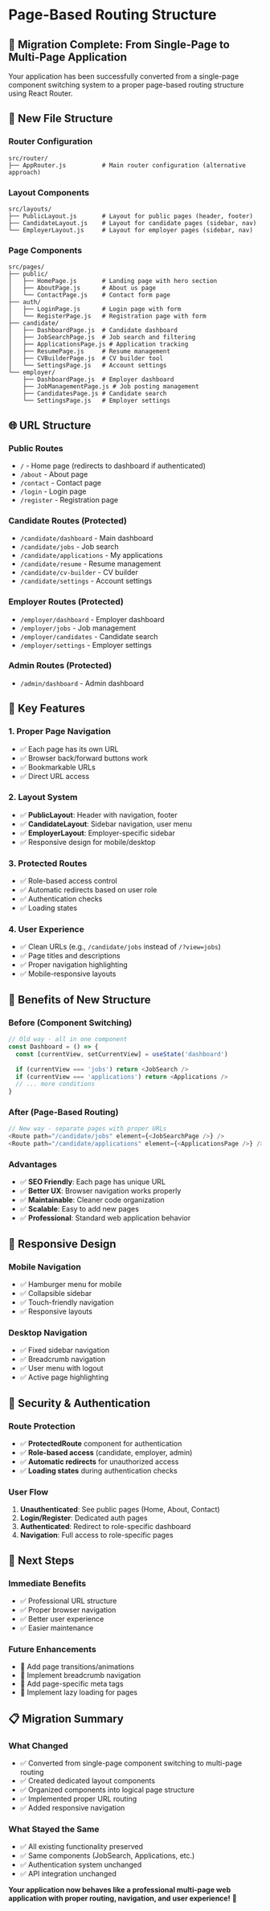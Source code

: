 # Page-Based Routing Structure

## 🔄 **Migration Complete: From Single-Page to Multi-Page Application**

Your application has been successfully converted from a single-page component switching system to a proper page-based routing structure using React Router.

## 📁 **New File Structure**

### **Router Configuration**
```
src/router/
├── AppRouter.js          # Main router configuration (alternative approach)
```

### **Layout Components**
```
src/layouts/
├── PublicLayout.js       # Layout for public pages (header, footer)
├── CandidateLayout.js    # Layout for candidate pages (sidebar, nav)
└── EmployerLayout.js     # Layout for employer pages (sidebar, nav)
```

### **Page Components**
```
src/pages/
├── public/
│   ├── HomePage.js       # Landing page with hero section
│   ├── AboutPage.js      # About us page
│   └── ContactPage.js    # Contact form page
├── auth/
│   ├── LoginPage.js      # Login page with form
│   └── RegisterPage.js   # Registration page with form
├── candidate/
│   ├── DashboardPage.js  # Candidate dashboard
│   ├── JobSearchPage.js  # Job search and filtering
│   ├── ApplicationsPage.js # Application tracking
│   ├── ResumePage.js     # Resume management
│   ├── CVBuilderPage.js  # CV builder tool
│   └── SettingsPage.js   # Account settings
└── employer/
    ├── DashboardPage.js  # Employer dashboard
    ├── JobManagementPage.js # Job posting management
    ├── CandidatesPage.js # Candidate search
    └── SettingsPage.js   # Employer settings
```

## 🌐 **URL Structure**

### **Public Routes**
- `/` - Home page (redirects to dashboard if authenticated)
- `/about` - About page
- `/contact` - Contact page
- `/login` - Login page
- `/register` - Registration page

### **Candidate Routes** (Protected)
- `/candidate/dashboard` - Main dashboard
- `/candidate/jobs` - Job search
- `/candidate/applications` - My applications
- `/candidate/resume` - Resume management
- `/candidate/cv-builder` - CV builder
- `/candidate/settings` - Account settings

### **Employer Routes** (Protected)
- `/employer/dashboard` - Employer dashboard
- `/employer/jobs` - Job management
- `/employer/candidates` - Candidate search
- `/employer/settings` - Employer settings

### **Admin Routes** (Protected)
- `/admin/dashboard` - Admin dashboard

## 🔧 **Key Features**

### **1. Proper Page Navigation**
- ✅ Each page has its own URL
- ✅ Browser back/forward buttons work
- ✅ Bookmarkable URLs
- ✅ Direct URL access

### **2. Layout System**
- ✅ **PublicLayout**: Header with navigation, footer
- ✅ **CandidateLayout**: Sidebar navigation, user menu
- ✅ **EmployerLayout**: Employer-specific sidebar
- ✅ Responsive design for mobile/desktop

### **3. Protected Routes**
- ✅ Role-based access control
- ✅ Automatic redirects based on user role
- ✅ Authentication checks
- ✅ Loading states

### **4. User Experience**
- ✅ Clean URLs (e.g., `/candidate/jobs` instead of `/?view=jobs`)
- ✅ Page titles and descriptions
- ✅ Proper navigation highlighting
- ✅ Mobile-responsive layouts

## 🚀 **Benefits of New Structure**

### **Before (Component Switching)**
```javascript
// Old way - all in one component
const Dashboard = () => {
  const [currentView, setCurrentView] = useState('dashboard')
  
  if (currentView === 'jobs') return <JobSearch />
  if (currentView === 'applications') return <Applications />
  // ... more conditions
}
```

### **After (Page-Based Routing)**
```javascript
// New way - separate pages with proper URLs
<Route path="/candidate/jobs" element={<JobSearchPage />} />
<Route path="/candidate/applications" element={<ApplicationsPage />} />
```

### **Advantages**
- ✅ **SEO Friendly**: Each page has unique URL
- ✅ **Better UX**: Browser navigation works properly
- ✅ **Maintainable**: Cleaner code organization
- ✅ **Scalable**: Easy to add new pages
- ✅ **Professional**: Standard web application behavior

## 📱 **Responsive Design**

### **Mobile Navigation**
- ✅ Hamburger menu for mobile
- ✅ Collapsible sidebar
- ✅ Touch-friendly navigation
- ✅ Responsive layouts

### **Desktop Navigation**
- ✅ Fixed sidebar navigation
- ✅ Breadcrumb navigation
- ✅ User menu with logout
- ✅ Active page highlighting

## 🔐 **Security & Authentication**

### **Route Protection**
- ✅ **ProtectedRoute** component for authentication
- ✅ **Role-based access** (candidate, employer, admin)
- ✅ **Automatic redirects** for unauthorized access
- ✅ **Loading states** during authentication checks

### **User Flow**
1. **Unauthenticated**: See public pages (Home, About, Contact)
2. **Login/Register**: Dedicated auth pages
3. **Authenticated**: Redirect to role-specific dashboard
4. **Navigation**: Full access to role-specific pages

## 🎯 **Next Steps**

### **Immediate Benefits**
- ✅ Professional URL structure
- ✅ Proper browser navigation
- ✅ Better user experience
- ✅ Easier maintenance

### **Future Enhancements**
- 🔄 Add page transitions/animations
- 🔄 Implement breadcrumb navigation
- 🔄 Add page-specific meta tags
- 🔄 Implement lazy loading for pages

## 📋 **Migration Summary**

### **What Changed**
- ✅ Converted from single-page component switching to multi-page routing
- ✅ Created dedicated layout components
- ✅ Organized components into logical page structure
- ✅ Implemented proper URL routing
- ✅ Added responsive navigation

### **What Stayed the Same**
- ✅ All existing functionality preserved
- ✅ Same components (JobSearch, Applications, etc.)
- ✅ Authentication system unchanged
- ✅ API integration unchanged

**Your application now behaves like a professional multi-page web application with proper routing, navigation, and user experience!** 🎉
